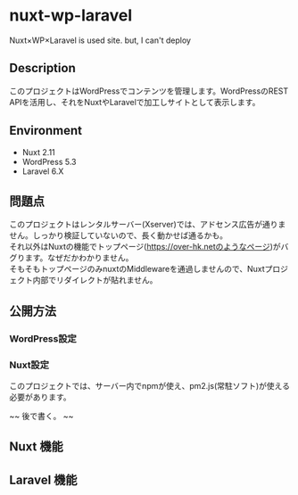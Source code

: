 # nuxt-wp-laravel

Nuxt×WP×Laravel is used site. but, I can't deploy

## Description

このプロジェクトはWordPressでコンテンツを管理します。WordPressのREST APIを活用し、それをNuxtやLaravelで加工しサイトとして表示します。

## Environment

- Nuxt 2.11
- WordPress 5.3
- Laravel 6.X

## 問題点

このプロジェクトはレンタルサーバー(Xserver)では、アドセンス広告が通りません。しっかり検証していないので、長く動かせば通るかも。  
それ以外はNuxtの機能でトップページ(https://over-hk.netのようなページ)がバグります。なぜだかわかりません。  
そもそもトップページのみnuxtのMiddlewareを通過しませんので、Nuxtプロジェクト内部でリダイレクトが貼れません。

## 公開方法

### WordPress設定

### Nuxt設定
このプロジェクトでは、サーバー内でnpmが使え、pm2.js(常駐ソフト)が使える必要があります。

~~ 後で書く。 ~~ 



## Nuxt 機能

## Laravel 機能
